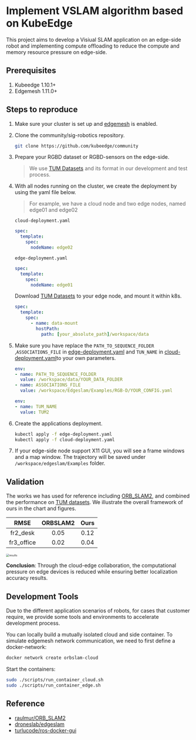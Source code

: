 # Implement VSLAM algorithm based on KubeEdge

This project aims to develop a Visiual SLAM application on an edge-side robot and implementing compute offloading to reduce the compute and memory resource pressure on edge-side.

## Prerequisites

1. Kubeedge  1.10.1+
2. Edgemesh  1.11.0+

## Steps to reproduce

1. Make sure your cluster is set up and [edgemesh](https://kubeedge.io/en/docs/advanced/edgemesh/) is enabled.

2. Clone the community/sig-robotics repository.

   ```bash
   git clone https://github.com/kubeedge/community
   ```

3. Prepare your RGBD dataset or RGBD-sensors on the edge-side.

   > We use [TUM Datasets](https://vision.in.tum.de/data/datasets/rgbd-dataset/download) and its format in our development and test process.

4. With all nodes running on the cluster, we create the deployment by using the yaml file below.

   > For example, we have a cloud node and two edge nodes, named edge01 and edge02

   `cloud-deployment.yaml`

   ```yaml
   spec:
     template:
       spec:
         nodeName: edge02
   ```

   `edge-deployment.yaml`

   ```yaml
   spec:
     template:
       spec:
         nodeName: edge01
   ```

   Download [TUM Datasets](https://vision.in.tum.de/data/datasets/rgbd-dataset/download) to your edge node, and mount it within k8s.

   ```yaml
   spec:
     template:
       spec:
         - name: data-mount
           hostPath: 
             path: [your_absolute_path]/workspace/data
   ```

5. Make sure you have replace the `PATH_TO_SEQUENCE_FOLDER` ,`ASSOCIATIONS_FILE` in [edge-deployment.yaml](edge-deployment.yaml) and `TUN_NAME` in [cloud-deployment.yaml](cloud-deployment.yaml)to your own parameters.

   ```yaml
   env:
   - name: PATH_TO_SEQUENCE_FOLDER
     value: /workspace/data/YOUR_DATA_FOLDER
   - name: ASSOCIATIONS_FILE
     value: /workspace/Edgeslam/Examples/RGB-D/YOUR_CONFIG.yaml
   ```

   ```yaml
   env:
   - name: TUM_NAME
     value: TUM2
   ```

6. Create the applications deployment.

   ```bash
   kubectl apply -f edge-deployment.yaml
   kubectl apply -f cloud-deployment.yaml
   ```

7. If your edge-side node support X11 GUI, you will see a frame windows and a map window. The trajectory will be saved under `/workspace/edgeslam/Examples`  folder.

## Validation

The works we has used for reference including [ORB_SLAM2](https://github.com/raulmur/ORB_SLAM2), and combined the performance on [TUM datasets](https://vision.in.tum.de/data/datasets/rgbd-dataset/download). We illustrate the overall framework of ours in the chart and figures.

|    RMSE    | ORBSLAM2 | Ours |
| :--------: | :------: | :--: |
|  fr2_desk  |   0.05   | 0.12 |
| fr3_office |   0.02   | 0.04 |

<img src="images/results.png" alt="results" style="zoom:50%;" />

**Conclusion**: Through the cloud-edge collaboration, the computational pressure on edge devices is reduced while ensuring better localization accuracy results.

## Development Tools

Due to the different application scenarios of robots, for cases that customer require, we provide some tools and environments to accelerate development process.

You can locally build a mutually isolated cloud and side container. To simulate edgemesh network communication, we need to first define a docker-network:

```bash
docker network create orbslam-cloud
```

Start the containers:

```bash
sudo ./scripts/run_container_cloud.sh
sudo ./scripts/run_container_edge.sh
```

## Reference

* [raulmur/ORB_SLAM2](https://github.com/raulmur/ORB_SLAM2)
* [droneslab/edgeslam](https://github.com/droneslab/edgeslam)
* [turlucode/ros-docker-gui](https://github.com/turlucode/ros-docker-gui)